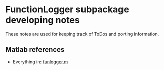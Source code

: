 # FunctionLogger subpackage developing notes

These notes are used for keeping track of ToDos and porting information.

## Matlab references
- Everything in: [funlogger.m](https://github.com/lacerbi/bads/blob/master/private/funlogger.m)
